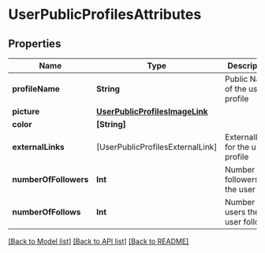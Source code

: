 # UserPublicProfilesAttributes

## Properties
Name | Type | Description | Notes
------------ | ------------- | ------------- | -------------
**profileName** | **String** | Public Name of the user profile | [optional] 
**picture** | [**UserPublicProfilesImageLink**](UserPublicProfilesImageLink.md) |  | [optional] 
**color** | **[String]** |  | 
**externalLinks** | [UserPublicProfilesExternalLink] | ExternalLinks for the user&#39;s profile | [optional] 
**numberOfFollowers** | **Int** | Number of followers for the user | [optional] 
**numberOfFollows** | **Int** | Number of users the user follows | [optional] 

[[Back to Model list]](../README.md#documentation-for-models) [[Back to API list]](../README.md#documentation-for-api-endpoints) [[Back to README]](../README.md)


